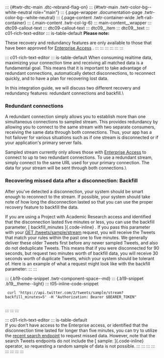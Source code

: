 ::: {#twtr-dtc-main .dtc-rebrand-flag-on}
::: {#twtr-main .twtr-color-bg--white-neutral role="main"}
::: {.page-wrapper .documentation-page .twtr-color-bg--white-neutral}
::: {.page-content .twtr-container-wide .left-rail-container}
::: {.main-content .twtr-col-lg-6}
::: main-content__wrapper
::: dtc09-callout-text
::: dtc09-callout-text
::: dtc09__item
::: dtc09__text
::: c01-rich-text-editor
::: is-table-default
**Please note:**

These recovery and redundancy features are only available to those that
have been approved for [Enterprise
Access](https://developer.twitter.com/en/docs/twitter-api/enterprise) .
:::
:::
:::
:::
:::
:::

::: c01-rich-text-editor
::: is-table-default
When consuming realtime data, maximizing your connection time and
receiving all matched data is a fundamental goal. This means that it is
important to take advantage of redundant connections, automatically
detect disconnections, to reconnect quickly, and to have a plan for
recovering lost data.

In this integration guide, we will discuss two different recovery and
redundancy features: redundant connections and backfill.\

### Redundant connections

A redundant connection simply allows you to establish more than one
simultaneous connections to sampled stream. This provides redundancy by
allowing you to connect to the same stream with two separate consumers,
receiving the same data through both connections. Thus, your app has a
hot failover for various situations such as if one stream is
disconnected or if your application\'s primary server fails.

Sampled stream currently only allows those with [Enterprise
Access](https://developer.twitter.com/en/docs/twitter-api/enterprise) to
connect to up to two redundant connections. To use a redundant stream,
simply connect to the same URL used for your primary connection. The
data for your stream will be sent through both connections.\

### Recovering missed data after a disconnection: Backfill

After you\'ve detected a disconnection, your system should be smart
enough to reconnect to the stream. If possible, your system should take
note of how long the disconnection lasted so that you can use the proper
recovery feature to backfill the data.

If you are using a Project with Academic Research access and identified
that the disconnection lasted five minutes or less, you can use the
backfill parameter, [ backfill_minutes ]{.code-inline} . If you pass
this parameter with your [GET
/tweets/sample/stream](/en/docs/twitter-api/tweets/sampled-stream/api-reference/get-tweets-sample-stream)
request, you will receive the Tweets that match your rules within the
past one to five minutes. We generally deliver these older Tweets first
before any newer sampled Tweets, and also do not deduplicate Tweets.
This means that if you were disconnected for 90 seconds, but request two
minutes worth of backfill data, you will receive 30 seconds worth of
duplicate Tweets, which your system should be tolerant of. Here is an
example of what a request might look like with the backfill parameter:
:::
:::

::: {.b19-code-snippet .twtr-component-space--md}
::: {.b19-snippet .b19__theme--light}
::: t05-inline-code-snippet
``` {.line-numbers .t05__pre--with-button}
 curl 'https://api.twitter.com/2/tweets/sample/stream?backfill_minutes=5' -H "Authorization: Bearer $BEARER_TOKEN"
    
```
:::
:::
:::

::: c01-rich-text-editor
::: is-table-default
\
If you don\'t have access to the Enterprise access, or identified that
the disconnection time lasted for longer than five minutes, you can try
to utilize the [recent search
endpoint](/en/docs/twitter-api/tweets/search/introduction) to request
missed data. However, note that the search Tweets endpoints do not
include the [ sample: ]{.code-inline} operator, so requesting a random
sample of data is not possible.
:::
:::
:::
:::
:::
:::
:::
:::
